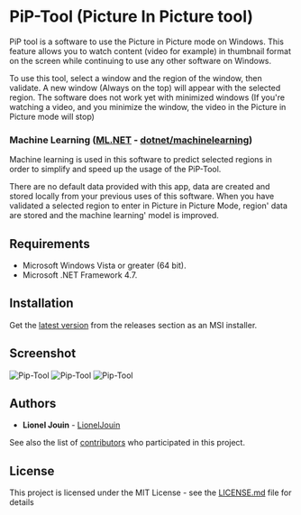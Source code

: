 # PiP-Tool (Picture In Picture tool)

PiP tool is a software to use the Picture in Picture mode on Windows. This feature allows you to watch content (video for example) in thumbnail format on the screen while continuing to use any other software on Windows.

To use this tool, select a window and the region of the window, then validate. A new window (Always on the top) will appear with the selected region. The software does not work yet with minimized windows (If you're watching a video, and you minimize the window, the video in the Picture in Picture mode will stop)

### Machine Learning ([ML.NET](https://www.microsoft.com/net/learn/apps/machine-learning-and-ai/ml-dotnet) - [dotnet/machinelearning](https://github.com/dotnet/machinelearning))

Machine learning is used in this software to predict selected regions in order to simplify and speed up the usage of the PiP-Tool. 

There are no default data provided with this app, data are created and stored locally from your previous uses of this software. When you have validated a selected region to enter in Picture in Picture Mode, region' data are stored and the machine learning' model is improved.

## Requirements

* Microsoft Windows Vista or greater (64 bit).
* Microsoft .NET Framework 4.7.

## Installation

Get the [latest version](https://github.com/LionelJouin/PiP-Tool/releases) from the releases section as an MSI installer.

## Screenshot
  
![Pip-Tool](https://i.imgur.com/h53u77B.png)
![Pip-Tool](https://i.imgur.com/Uyth2KG.png)
![Pip-Tool](https://i.imgur.com/wReFIh7.png)

## Authors

* **Lionel Jouin** - [LionelJouin](https://github.com/LionelJouin)  

See also the list of [contributors](https://github.com/LionelJouin/PiP-Tool/graphs/contributors) who participated in this project.

## License

This project is licensed under the MIT License - see the [LICENSE.md](LICENSE.md) file for details
